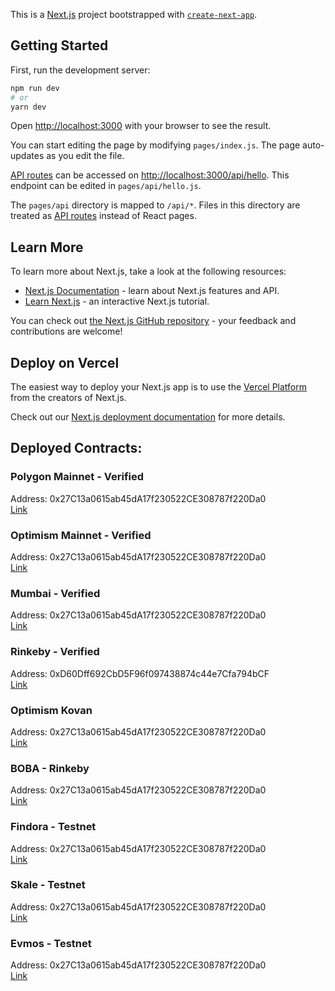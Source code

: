 This is a [Next.js](https://nextjs.org/) project bootstrapped with [`create-next-app`](https://github.com/vercel/next.js/tree/canary/packages/create-next-app).

## Getting Started

First, run the development server:

```bash
npm run dev
# or
yarn dev
```

Open [http://localhost:3000](http://localhost:3000) with your browser to see the result.

You can start editing the page by modifying `pages/index.js`. The page auto-updates as you edit the file.

[API routes](https://nextjs.org/docs/api-routes/introduction) can be accessed on [http://localhost:3000/api/hello](http://localhost:3000/api/hello). This endpoint can be edited in `pages/api/hello.js`.

The `pages/api` directory is mapped to `/api/*`. Files in this directory are treated as [API routes](https://nextjs.org/docs/api-routes/introduction) instead of React pages.

## Learn More

To learn more about Next.js, take a look at the following resources:

- [Next.js Documentation](https://nextjs.org/docs) - learn about Next.js features and API.
- [Learn Next.js](https://nextjs.org/learn) - an interactive Next.js tutorial.

You can check out [the Next.js GitHub repository](https://github.com/vercel/next.js/) - your feedback and contributions are welcome!

## Deploy on Vercel

The easiest way to deploy your Next.js app is to use the [Vercel Platform](https://vercel.com/new?utm_medium=default-template&filter=next.js&utm_source=create-next-app&utm_campaign=create-next-app-readme) from the creators of Next.js.

Check out our [Next.js deployment documentation](https://nextjs.org/docs/deployment) for more details.

## Deployed Contracts:


### Polygon Mainnet - Verified
Address: 0x27C13a0615ab45dA17f230522CE308787f220Da0 <br />
[Link](https://polygonscan.com/address/0x27c13a0615ab45da17f230522ce308787f220da0#code)

### Optimism Mainnet - Verified 
Address: 0x27C13a0615ab45dA17f230522CE308787f220Da0 <br />
[Link](https://optimistic.etherscan.io/address/0x27C13a0615ab45dA17f230522CE308787f220Da0#code)

### Mumbai - Verified
Address: 0x27C13a0615ab45dA17f230522CE308787f220Da0 <br />
[Link](https://polygonscan.com/address/0x27C13a0615ab45dA17f230522CE308787f220Da0)

### Rinkeby - Verified
Address: 0xD60Dff692CbD5F96f097438874c44e7Cfa794bCF <br />
[Link](https://rinkeby.etherscan.io/address/0xD60Dff692CbD5F96f097438874c44e7Cfa794bCF#code)


### Optimism Kovan 
Address: 0x27C13a0615ab45dA17f230522CE308787f220Da0 <br />
[Link](https://kovan-optimistic.etherscan.io/address/0x27C13a0615ab45dA17f230522CE308787f220Da0)

### BOBA - Rinkeby 
Address: 0x27C13a0615ab45dA17f230522CE308787f220Da0 <br />
[Link](https://blockexplorer.rinkeby.boba.network/address/0x27C13a0615ab45dA17f230522CE308787f220Da0/transactions)

### Findora  - Testnet
Address: 0x27C13a0615ab45dA17f230522CE308787f220Da0 <br />
[Link](https://testnet-anvil.evm.findorascan.io/address/0x27C13a0615ab45dA17f230522CE308787f220Da0/transactions)

### Skale - Testnet
Address: 0x27C13a0615ab45dA17f230522CE308787f220Da0 <br />
[Link](https://attractive-muscida.explorer.amsterdam.skalenodes.com/address/0x27C13a0615ab45dA17f230522CE308787f220Da0/transactions)

### Evmos - Testnet
Address: 0x27C13a0615ab45dA17f230522CE308787f220Da0 <br />
[Link](https://evm.evmos.dev/address/0x27C13a0615ab45dA17f230522CE308787f220Da0/transactions)




